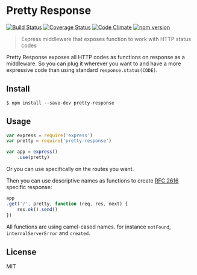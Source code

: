 # Pretty Response

[![Build Status](https://travis-ci.org/brenolf/pretty-response.svg)](https://travis-ci.org/brenolf/pretty-response)
[![Coverage Status](https://coveralls.io/repos/brenolf/pretty-response/badge.svg?branch=master&service=github)](https://coveralls.io/github/brenolf/pretty-response?branch=master)
[![Code Climate](https://codeclimate.com/github/brenolf/pretty-response/badges/gpa.svg)](https://codeclimate.com/github/brenolf/pretty-response)
[![npm version](https://badge.fury.io/js/pretty-response.svg)](http://badge.fury.io/js/pretty-response)
> Express middleware that exposes function to work with HTTP status codes

Pretty Response exposes all HTTP codes as functions on response as a middleware. So you can plug it wherever you want to and have a more expressive code than using standard `response.status(CODE)`.

## Install
`$ npm install --save-dev pretty-response`

## Usage
```js
var express = require('express')
var pretty = require('pretty-response')

var app = express()
	.use(pretty)
```

Or you can use specifically on the routes you want.

Then you can use descriptive names as functions to create [RFC 2616](http://www.w3.org/Protocols/rfc2616/rfc2616-sec10.html) specific response:

```js
app
.get('/', pretty, function (req, res, next) {
	res.ok().send()
})
```

All functions are using camel-cased names. for instance `notFound`, `internalServerError` and `created`.

## License
MIT
